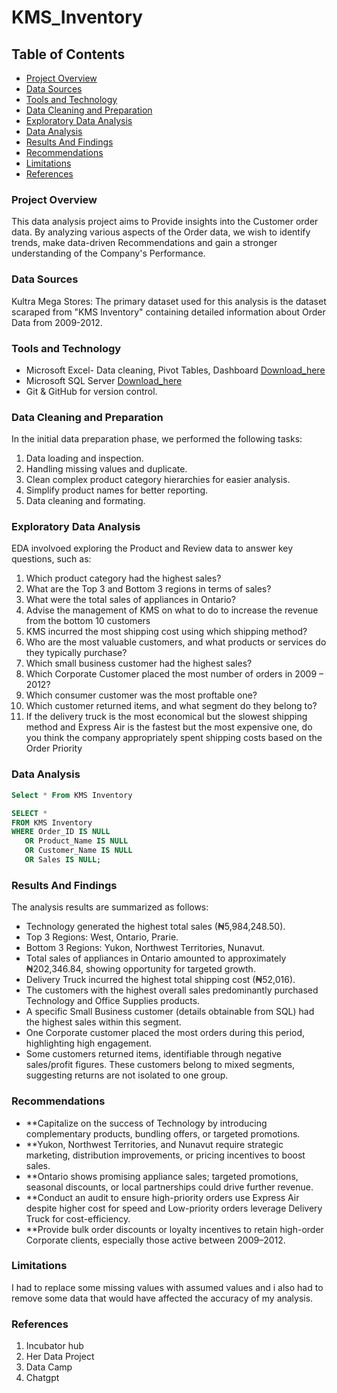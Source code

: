 # KMS_Inventory 

## Table of Contents

- [Project Overview](#project-overview)
- [Data Sources](#data-sources)
- [Tools and Technology](#tools-and-technology)
- [Data Cleaning and Preparation](#data-cleaning-and-preparation)
- [Exploratory Data Analysis](#exploratory-data-analysis)
- [Data Analysis](#data-analysis)
- [Results And Findings](#results-and-findings)
- [Recommendations](#recommendations)
- [Limitations](#limitations)
- [References](#references)
  

### Project Overview
This data analysis project aims to Provide insights into the Customer order data. By analyzing various aspects of the Order data, we wish to identify trends, make data-driven Recommendations and gain a stronger understanding of the Company's Performance.

### Data Sources

Kultra Mega Stores: The primary dataset used for this analysis is the dataset scaraped from "KMS Inventory" containing detailed information about Order Data from 2009-2012.

### Tools and Technology

- Microsoft Excel- Data cleaning, Pivot Tables, Dashboard [Download_here](https//microsoft.com)
- Microsoft SQL Server [Download_here](https//microsoft.com) 
- Git & GitHub for version control.

### Data Cleaning and Preparation

In the initial data preparation phase, we performed the following tasks:
1. Data loading and inspection.
2. Handling missing values and duplicate.
3. Clean complex product category hierarchies for easier analysis.
4. Simplify product names for better reporting.
5. Data cleaning and formating.

### Exploratory Data Analysis
EDA involvoed exploring the Product and Review data to answer key questions, such as:
1. Which product category had the highest sales?
2. What are the Top 3 and Bottom 3 regions in terms of sales?
3. What were the total sales of appliances in Ontario?
4. Advise the management of KMS on what to do to increase the revenue from the bottom
10 customers
5. KMS incurred the most shipping cost using which shipping method?
6. Who are the most valuable customers, and what products or services do they typically
purchase?
7. Which small business customer had the highest sales?
8. Which Corporate Customer placed the most number of orders in 2009 – 2012?
9. Which consumer customer was the most proftable one?
10. Which customer returned items, and what segment do they belong to?
11. If the delivery truck is the most economical but the slowest shipping method and
Express Air is the fastest but the most expensive one, do you think the company
appropriately spent shipping costs based on the Order Priority
### Data Analysis

``` SQL
Select * From KMS Inventory

SELECT *
FROM KMS Inventory
WHERE Order_ID IS NULL
   OR Product_Name IS NULL
   OR Customer_Name IS NULL
   OR Sales IS NULL;
```

### Results And Findings

The analysis results are summarized as follows:

- Technology generated the highest total sales (₦5,984,248.50).
- Top 3 Regions: West, Ontario, Prarie.
- Bottom 3 Regions: Yukon, Northwest Territories, Nunavut.
- Total sales of appliances in Ontario amounted to approximately ₦202,346.84, showing opportunity for targeted growth.
- Delivery Truck incurred the highest total shipping cost (₦52,016).
- The customers with the highest overall sales predominantly purchased Technology and Office Supplies products.
- A specific Small Business customer (details obtainable from SQL) had the highest sales within this segment.
- One Corporate customer placed the most orders during this period, highlighting high engagement.
- Some customers returned items, identifiable through negative sales/profit figures. These customers belong to mixed segments, suggesting returns are not isolated to one group.

### Recommendations

- **Capitalize on the success of Technology by introducing complementary products, bundling offers, or targeted promotions.
- **Yukon, Northwest Territories, and Nunavut require strategic marketing, distribution improvements, or pricing incentives to boost sales.
- **Ontario shows promising appliance sales; targeted promotions, seasonal discounts, or local partnerships could drive further revenue.
- **Conduct an audit to ensure high-priority orders use Express Air despite higher cost for speed and Low-priority orders leverage Delivery Truck for cost-efficiency.
- **Provide bulk order discounts or loyalty incentives to retain high-order Corporate clients, especially those active between 2009–2012.

### Limitations

I had to replace some missing values with assumed values and i also had to remove some data that would have affected the accuracy of my analysis.

### References
1. Incubator hub
2. Her Data Project
3. Data Camp
4. Chatgpt
   





